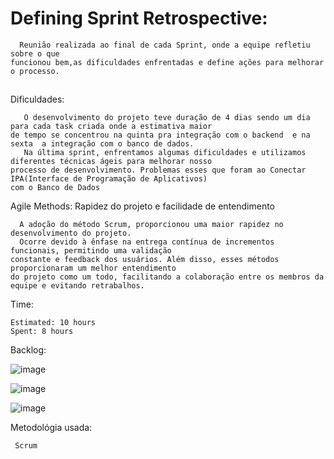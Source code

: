 # Defining Sprint Retrospective:

      Reunião realizada ao final de cada Sprint, onde a equipe refletiu sobre o que 
    funcionou bem,as dificuldades enfrentadas e define ações para melhorar o processo.

##

Dificuldades:

       O desenvolvimento do projeto teve duração de 4 dias sendo um dia para cada task criada onde a estimativa maior 
    de tempo se concentrou na quinta pra integração com o backend  e na sexta  a integração com o banco de dados.
       Na última sprint, enfrentamos algumas dificuldades e utilizamos diferentes técnicas ágeis para melhorar nosso 
    processo de desenvolvimento. Problemas esses que foram ao Conectar IPA(Interface de Programação de Aplicativos) 
    com o Banco de Dados

Agile Methods: Rapidez do projeto e facilidade de entendimento

      A adoção do método Scrum, proporcionou uma maior rapidez no desenvolvimento do projeto. 
      Ocorre devido à ênfase na entrega contínua de incrementos funcionais, permitindo uma validação 
    constante e feedback dos usuários. Além disso, esses métodos proporcionaram um melhor entendimento 
    do projeto como um todo, facilitando a colaboração entre os membros da equipe e evitando retrabalhos.

   
Time:

    Estimated: 10 hours
    Spent: 8 hours
    
 Backlog:
   
   ![image](https://github.com/devarthurmiranda/Post-It-App/assets/83318673/2a9920e8-0560-4d46-8f7d-38aa6d1118ac)

   ![image](https://github.com/devarthurmiranda/Post-It-App/assets/83318673/0adbaf6e-9a35-4fee-bc22-b66d588dfe81)
   
   ![image](https://github.com/devarthurmiranda/Post-It-App/assets/83318673/11bccc85-003e-46e3-af1c-088965c67a6a)


Metodológia usada:   

     Scrum
